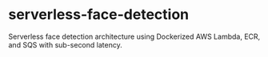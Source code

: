 # serverless-face-detection
Serverless face detection architecture using Dockerized AWS Lambda, ECR, and SQS with sub-second latency.
